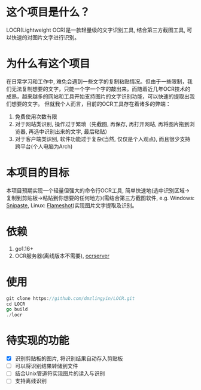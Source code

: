 # 这个项目是什么？

LOCR(Lightweight OCR)是一款轻量级的文字识别工具, 结合第三方截图工具, 可以快速的对图片文字进行识别。

# 为什么有这个项目

在日常学习和工作中, 难免会遇到一些文字的复制粘贴情况。但由于一些限制，我们无法复制想要的文字，只能一个字一个字的敲出来。而随着近几年OCR技术的成熟，越来越多的网站和工具开始支持图片的文字识别功能，可以快速的提取出我们想要的文字。
但就我个人而言，目前的OCR工具存在着诸多的弊端：

1. 免费使用次数有限
2. 对于网站类识别, 操作过于繁琐（先截图, 再保存, 再打开网站, 再将图片拖到浏览器, 再选中识别出来的文字, 最后粘贴）
3. 对于客户端类识别, 软件功能过于复杂(当然, 仅仅是个人观点), 而且很少支持跨平台(个人电脑为Arch)

# 本项目的目标

本项目预期实现一个轻量但强大的命令行OCR工具, 简单快速地(选中识别区域->复制到剪贴板->粘贴到你想要的任何地方)(需结合第三方截图软件, e.g. Windows: [Snipaste](https://www.snipaste.com/), Linux: [Flameshot](https://flameshot.org/))实现图片文字提取及识别。

# 依赖
1. go1.16+
2. OCR服务器(离线版本不需要), [ocrserver](https://github.com/otiai10/ocrserver)

# 使用
```go
git clone https://github.com/dmzlingyin/LOCR.git
cd LOCR
go build
./locr
```

# 待实现的功能

- [x] 识别剪贴板的图片, 将识别结果自动存入剪贴板
- [ ] 可以将识别结果转储到文件
- [ ] 结合Unix管道符实现图片的读入与识别
- [ ] 支持离线识别
